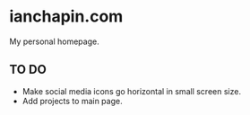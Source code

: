 # ianchapin.com
My personal homepage.

## TO DO
- Make social media icons go horizontal in small screen size.
- Add projects to main page.